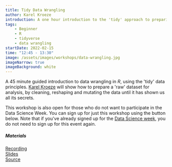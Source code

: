 ```yaml
---
title: Tidy Data Wrangling
author: Karel Kroeze
introduction: A one hour introduction to the 'tidy' approach to preparing raw data for analysis.
tags:
    - Beginner
    - R
    - tidyverse
    - data wrangling
startDate: 2022-02-15
time: "12:45 - 13:30"
image: /assets/images/workshops/data-wrangling.jpg
imageNarrow: true
imageBackground: white
---
```


A 45 minute guided introduction to data wrangling in _R_, using the 'tidy' data principles. [Karel Kroeze](/team/#k-a-kroeze) will show how to prepare a 'raw' dataset for analysis, by cleaning, reshaping and mutating the data until it has shown us all its secrets.

This workshop is also open for those who do not want to participate in the Data Science Week. You can sign up for just this workshop using the button below. Note that if you've already signed up for the [Data Science week][dsw], you do not need to sign up for this event again.

##### Materials

[Recording](https://universiteittwente.sharepoint.com/:v:/s/BDSiDataScienceCommunity/ERncvI1S4kNCmfvXXkkUrFgBSKNfaquW-4XN2z-l7_Fc8A?e=p9mEOy)  
[Slides](https://universiteittwente.sharepoint.com/:u:/s/BDSiDataScienceCommunity/EYEEEj0QZ_xFmvwl0JBd3rYBg29OOsf8euxT_zvpvcad_w?e=p9YJc8)  
[Source](https://universiteittwente.sharepoint.com/:u:/s/BDSiDataScienceCommunity/EcPgWLnJ1HxKnb_5SlQqcAsB8vgFdIOTUNk1yh-2LfirEg?e=7aH9Ps)

<!-- <a href="https://forms.office.com/r/Cb3LXfAbTd" class="button">Sign up now</a> -->

[dsw]: /events/workshops/2022-02_data-science-week/
[sign-up]: https://forms.office.com/r/Cb3LXfAbTd
